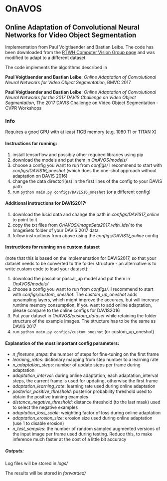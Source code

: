 # OnAVOS

## Online Adaptation of Convolutional Neural Networks for Video Object Segmentation

Implementation from Paul Voigtlaender and Bastian Leibe.
The code has been downloaded from the [RTWH Computer Vision Group page](https://www.vision.rwth-aachen.de/software/OnAVOS)
and was modified to adapt to a different dataset

The code implements the algorithms described in

**Paul Voigtlaender and Bastian Leibe**: *Online Adaptation of Convolutional Neural Networks for Video Object
Segmentation*, BMVC 2017

**Paul Voigtlaender and Bastian Leibe**: *Online Adaptation of Convolutional Neural Networks for the 2017 DAVIS
Challenge on Video Object Segmentation*, The 2017 DAVIS Challenge on Video Object Segmentation - CVPR Workshops

### Info

Requires a good GPU with at least 11GB memory (e.g. 1080 TI or TITAN X)

#### Instructions for running:

1. install tensorflow and possibly other required libraries using pip
2. download the models and put them in *OnAVOS/models/*
3. choose a config you want to run from *configs/*
I recommend to start with *configs/DAVIS16_oneshot* (which does the one-shot approach without adaptation on DAVIS 2016)
4. change the data directori(es) in the first lines of the config to your DAVIS path
5. run `python main.py configs/DAVIS16_oneshot` (or a different config)

#### Additional instructions for DAVIS2017:

1. download the lucid data and change the path in *configs/DAVIS17_online* to point to it
2. copy the txt files from *OnAVOS/ImageSets2017_with_ids/* to the ImageSets folder of your DAVIS 2017 data
3. follow instructions from above using the *configs/DAVIS17_online* config

#### Instructions for running on a custom dataset

(note that this is based on the implementation for DAVIS2017, so that your dataset needs to be converted to the
folder structure - an alternative is to write custom code to load your dataset):
1. download the pascal or pascal_up model and put them in *OnAVOS/models/*
2. choose a config you want to run from *configs/*. I recommend to start with *configs/custom_oneshot*. The
*custom_up_oneshot* adds upsampling layers, which might improve the accuracy, but will increase runtime memory
consumption. If you want to add online adaptation, please compare to the online configs for DAVIS2016
3. Put your dataset in *OnAVOS/custom_dataset* while retaining the folder structure of the example images.
The structure has to be the same as DAVIS 2017
4. run `python main.py configs/custom_oneshot` (or custom_up_oneshot)

#### Explanation of the most important config parameters:

- *n_finetune_steps*: the number of steps for fine-tuning on the first frame
- *learning_rates*: dictionary mapping from step number to a learning rate
- *n_adaptation_steps*: number of update steps per frame during adaptation
- *adaptation_interval*: during online adaptation, each adaptation_interval steps, the current frame is used for 
updating, otherwise the first frame
- *adaptation_learning_rate*: learning rate used during online adaptation
- *posterior_positive_threshold*: posterior probability threshold used to obtain the positive training examples
- *distance_negative_threshold*: distance threshold (to the last mask) used to select the negative examples
- *adaptation_loss_scale*: weighting factor of loss during online adaptation
- *adaptation_erosion_size*: erosion size used during online adaptation (use 1 to disable erosion)
- *n_test_samples*: the number of random sampled augmented versions of the input image per frame used during testing.
Reduce this, to make inference much faster at the cost of a little bit accuracy

##### Outputs:

Log files will be stored in *logs/*

The results will be stored in *forwarded/*
